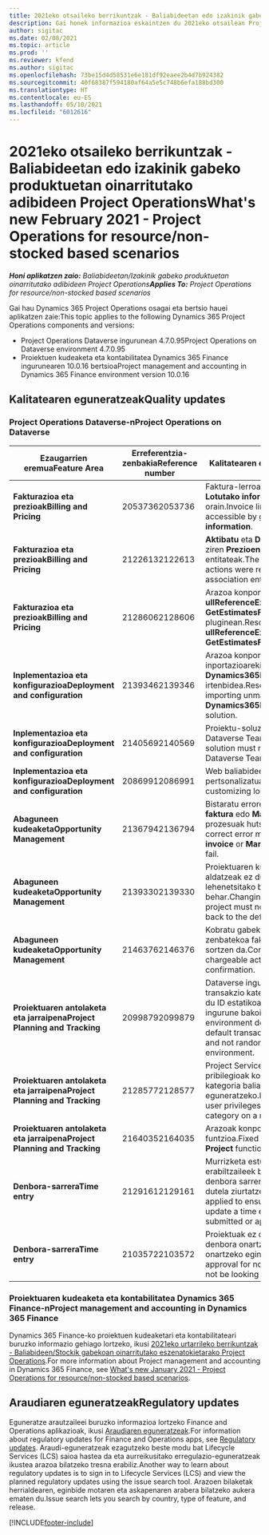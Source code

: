 ```yaml
---
title: 2021eko otsaileko berrikuntzak - Baliabideetan edo izakinik gabeko produktuetan oinarritutako adibideen Project Operations
description: Gai honek informazioa eskaintzen du 2021eko otsailean Project Operations bertsioan eskuragarri dauden kalitate-eguneratzeei buruz, baliabideetan / stockean oinarritutako egoeretarako.
author: sigitac
ms.date: 02/08/2021
ms.topic: article
ms.prod: ''
ms.reviewer: kfend
ms.author: sigitac
ms.openlocfilehash: 73be15d4d58531e6e181df92eaee2b4d7b924382
ms.sourcegitcommit: 40f68387f594180af64a5e5c748b6efa188bd300
ms.translationtype: HT
ms.contentlocale: eu-ES
ms.lasthandoff: 05/10/2021
ms.locfileid: "6012616"
---
```

# <a name="whats-new-february-2021---project-operations-for-resourcenon-stocked-based-scenarios"></a><span data-ttu-id="08108-103">2021eko otsaileko berrikuntzak - Baliabideetan edo izakinik gabeko produktuetan oinarritutako adibideen Project Operations</span><span class="sxs-lookup"><span data-stu-id="08108-103">What's new February 2021 - Project Operations for resource/non-stocked based scenarios</span></span>

<span data-ttu-id="08108-104">_**Honi aplikatzen zaio:** Baliabideetan/Izakinik gabeko produktuetan oinarritutako adibideen Project Operations_</span><span class="sxs-lookup"><span data-stu-id="08108-104">_**Applies To:** Project Operations for resource/non-stocked based scenarios_</span></span>

<span data-ttu-id="08108-105">Gai hau Dynamics 365 Project Operations osagai eta bertsio hauei aplikatzen zaie:</span><span class="sxs-lookup"><span data-stu-id="08108-105">This topic applies to the following Dynamics 365 Project Operations components and versions:</span></span>

- <span data-ttu-id="08108-106">Project Operations Dataverse ingurunean 4.7.0.95</span><span class="sxs-lookup"><span data-stu-id="08108-106">Project Operations on Dataverse environment 4.7.0.95</span></span>
- <span data-ttu-id="08108-107">Proiektuen kudeaketa eta kontabilitatea Dynamics 365 Finance ingurunearen 10.0.16 bertsioa</span><span class="sxs-lookup"><span data-stu-id="08108-107">Project management and accounting in Dynamics 365 Finance environment version 10.0.16</span></span> 

## <a name="quality-updates"></a><span data-ttu-id="08108-108">Kalitatearen eguneratzeak</span><span class="sxs-lookup"><span data-stu-id="08108-108">Quality updates</span></span>

### <a name="project-operations-on-dataverse"></a><span data-ttu-id="08108-109">Project Operations Dataverse-n</span><span class="sxs-lookup"><span data-stu-id="08108-109">Project Operations on Dataverse</span></span>

| <span data-ttu-id="08108-110">**Ezaugarrien eremua**</span><span class="sxs-lookup"><span data-stu-id="08108-110">**Feature Area**</span></span> | <span data-ttu-id="08108-111">**Erreferentzia-zenbakia**</span><span class="sxs-lookup"><span data-stu-id="08108-111">**Reference number**</span></span> | <span data-ttu-id="08108-112">**Kalitatearen eguneratzea**</span><span class="sxs-lookup"><span data-stu-id="08108-112">**Quality update**</span></span> |
| --- | --- | --- |
| <span data-ttu-id="08108-113">**Fakturazioa eta prezioak**</span><span class="sxs-lookup"><span data-stu-id="08108-113">**Billing and Pricing**</span></span> | <span data-ttu-id="08108-114">2053736</span><span class="sxs-lookup"><span data-stu-id="08108-114">2053736</span></span> | <span data-ttu-id="08108-115">Faktura-lerroaren xehetasunak **Faktura** > **Lotutako informazioa** aukeran daude orain.</span><span class="sxs-lookup"><span data-stu-id="08108-115">Invoice line details are now accessible by going to **Invoice** > **Related information**.</span></span> |
| <span data-ttu-id="08108-116">**Fakturazioa eta prezioak**</span><span class="sxs-lookup"><span data-stu-id="08108-116">**Billing and Pricing**</span></span> | <span data-ttu-id="08108-117">2122613</span><span class="sxs-lookup"><span data-stu-id="08108-117">2122613</span></span> | <span data-ttu-id="08108-118">**Aktibatu** eta **Desaktibatu** ekintzak kendu ziren **Prezioen zerrenda** elkarteko entitateak.</span><span class="sxs-lookup"><span data-stu-id="08108-118">The **Activate** and **Deactivate** actions were removed from the **Price List** association entities.</span></span> |
| <span data-ttu-id="08108-119">**Fakturazioa eta prezioak**</span><span class="sxs-lookup"><span data-stu-id="08108-119">**Billing and Pricing**</span></span> | <span data-ttu-id="08108-120">2128606</span><span class="sxs-lookup"><span data-stu-id="08108-120">2128606</span></span> | <span data-ttu-id="08108-121">Arazoa konpondu da **ullReferenceException** parametroarekin **GetEstimatesForProject** pluginean.</span><span class="sxs-lookup"><span data-stu-id="08108-121">Resolved the issue with **ullReferenceException** in the **GetEstimatesForProject** plug-in.</span></span> |
| <span data-ttu-id="08108-122">**Inplementazioa eta konfigurazioa**</span><span class="sxs-lookup"><span data-stu-id="08108-122">**Deployment and configuration**</span></span> | <span data-ttu-id="08108-123">2139346</span><span class="sxs-lookup"><span data-stu-id="08108-123">2139346</span></span> | <span data-ttu-id="08108-124">Arazoa konpondu da kudeatu gabeko inportazioarekin **Dynamics365ProjectOperationsDualWrite** irtenbidea.</span><span class="sxs-lookup"><span data-stu-id="08108-124">Resolved the issue with importing unmanaged **Dynamics365ProjectOperationsDualWrite** solution.</span></span> |
| <span data-ttu-id="08108-125">**Inplementazioa eta konfigurazioa**</span><span class="sxs-lookup"><span data-stu-id="08108-125">**Deployment and configuration**</span></span> | <span data-ttu-id="08108-126">2140569</span><span class="sxs-lookup"><span data-stu-id="08108-126">2140569</span></span> | <span data-ttu-id="08108-127">Proiektu-soluzioa ez da instalatu behar Dataverse Teams inguruneetan.</span><span class="sxs-lookup"><span data-stu-id="08108-127">Project solution must not be installed in the Dataverse Teams environments.</span></span> |
| <span data-ttu-id="08108-128">**Inplementazioa eta konfigurazioa**</span><span class="sxs-lookup"><span data-stu-id="08108-128">**Deployment and configuration**</span></span> | <span data-ttu-id="08108-129">2086991</span><span class="sxs-lookup"><span data-stu-id="08108-129">2086991</span></span> | <span data-ttu-id="08108-130">Web baliabideen lokalizazio pertsonalizatua mugatua.</span><span class="sxs-lookup"><span data-stu-id="08108-130">Restricted customizing localization of web resources.</span></span> |
| <span data-ttu-id="08108-131">**Abaguneen kudeaketa**</span><span class="sxs-lookup"><span data-stu-id="08108-131">**Opportunity Management**</span></span> | <span data-ttu-id="08108-132">2136794</span><span class="sxs-lookup"><span data-stu-id="08108-132">2136794</span></span> | <span data-ttu-id="08108-133">Bistaratu errore mezu zuzena **Berretsi faktura** edo **Markatu faktura ordainduta** prozesuak huts egiten du.</span><span class="sxs-lookup"><span data-stu-id="08108-133">Display the correct error message when the **Confirm invoice** or **Mark invoice as paid** processes fail.</span></span> |
| <span data-ttu-id="08108-134">**Abaguneen kudeaketa**</span><span class="sxs-lookup"><span data-stu-id="08108-134">**Opportunity Management**</span></span> | <span data-ttu-id="08108-135">2139330</span><span class="sxs-lookup"><span data-stu-id="08108-135">2139330</span></span> | <span data-ttu-id="08108-136">Proiektuaren kudeatzailea proiektu batean aldatzeak ez du enpresa jabea lehenetsitako balioera berrezarri behar.</span><span class="sxs-lookup"><span data-stu-id="08108-136">Changing the Project manager on a project must not reset the owning company back to the default value.</span></span> |
| <span data-ttu-id="08108-137">**Abaguneen kudeaketa**</span><span class="sxs-lookup"><span data-stu-id="08108-137">**Opportunity Management**</span></span> | <span data-ttu-id="08108-138">2146376</span><span class="sxs-lookup"><span data-stu-id="08108-138">2146376</span></span> | <span data-ttu-id="08108-139">Kobratu gabeko benetako zergaren zenbatekoa fakturaren baieztapenetik sortzen da.</span><span class="sxs-lookup"><span data-stu-id="08108-139">Corrected tax amount in a non-chargeable actual is created from invoice confirmation.</span></span> |
| <span data-ttu-id="08108-140">**Proiektuaren antolaketa eta jarraipena**</span><span class="sxs-lookup"><span data-stu-id="08108-140">**Project Planning and Tracking**</span></span> | <span data-ttu-id="08108-141">2099879</span><span class="sxs-lookup"><span data-stu-id="08108-141">2099879</span></span> | <span data-ttu-id="08108-142">Dataverse ingurunearen inplementazioak transakzio kategoria lehenetsia sortu behar du ID estatikoarekin eta ez du ausaz sortu ingurune bakoitzeko bat.</span><span class="sxs-lookup"><span data-stu-id="08108-142">The Dataverse environment deployment must create a default transaction category with a static ID and not randomly generate one per environment.</span></span> |
| <span data-ttu-id="08108-143">**Proiektuaren antolaketa eta jarraipena**</span><span class="sxs-lookup"><span data-stu-id="08108-143">**Project Planning and Tracking**</span></span> | <span data-ttu-id="08108-144">2128577</span><span class="sxs-lookup"><span data-stu-id="08108-144">2128577</span></span> | <span data-ttu-id="08108-145">Project Service-ren erabiltzaile pribilegioak konpondu dira transakzio kategoria baliabideen esleipenean eguneratzeko.</span><span class="sxs-lookup"><span data-stu-id="08108-145">Fixed the Project service user privileges to update the transaction category on a resource assignment.</span></span> |
| <span data-ttu-id="08108-146">**Proiektuaren antolaketa eta jarraipena**</span><span class="sxs-lookup"><span data-stu-id="08108-146">**Project Planning and Tracking**</span></span> | <span data-ttu-id="08108-147">2164035</span><span class="sxs-lookup"><span data-stu-id="08108-147">2164035</span></span> | <span data-ttu-id="08108-148">Arazoak konpondu dira **Kopiatu proiektua** funtzioa.</span><span class="sxs-lookup"><span data-stu-id="08108-148">Fixed issues with the **Copy Project** function.</span></span> |
| <span data-ttu-id="08108-149">**Denbora-sarrera**</span><span class="sxs-lookup"><span data-stu-id="08108-149">**Time entry**</span></span> | <span data-ttu-id="08108-150">2129161</span><span class="sxs-lookup"><span data-stu-id="08108-150">2129161</span></span> | <span data-ttu-id="08108-151">Murrizketa estuagoak aplikatzen dira erabiltzaileek bidalitako edo onartutako denbora sarrera aldatu eta eguneratu ezin dutela ziurtatzeko.</span><span class="sxs-lookup"><span data-stu-id="08108-151">Tighter restrictions are applied to ensure users can't change and update a time entry that has been submitted or approved.</span></span> |
| <span data-ttu-id="08108-152">**Denbora-sarrera**</span><span class="sxs-lookup"><span data-stu-id="08108-152">**Time entry**</span></span> | <span data-ttu-id="08108-153">2103572</span><span class="sxs-lookup"><span data-stu-id="08108-153">2103572</span></span> | <span data-ttu-id="08108-154">Proiektuak ez diren denbora-sarreren denbora onartzeak ez du proiektua onartzeko eginkizunik bilatu behar.</span><span class="sxs-lookup"><span data-stu-id="08108-154">Time approval for non-project time entries must not be looking for project approver role.</span></span> |

### <a name="project-management-and-accounting-in-dynamics-365-finance"></a><span data-ttu-id="08108-155">Proiektuaren kudeaketa eta kontabilitatea Dynamics 365 Finance-n</span><span class="sxs-lookup"><span data-stu-id="08108-155">Project management and accounting in Dynamics 365 Finance</span></span> 

<span data-ttu-id="08108-156">Dynamics 365 Finance-ko proiektuen kudeaketari eta kontabilitateari buruzko informazio gehiago lortzeko, ikusi [2021eko urtarrileko berrikuntzak - Baliabideen/Stockik gabekoan oinarritutako eszenatokietarako Project Operations](whats-new-jan-2021-resource-based.md).</span><span class="sxs-lookup"><span data-stu-id="08108-156">For more information about Project management and accounting in Dynamics 365 Finance, see [What's new January 2021 - Project Operations for resource/non-stocked based scenarios](whats-new-jan-2021-resource-based.md).</span></span>


## <a name="regulatory-updates"></a><span data-ttu-id="08108-157">Araudiaren eguneratzeak</span><span class="sxs-lookup"><span data-stu-id="08108-157">Regulatory updates</span></span>

<span data-ttu-id="08108-158">Eguneratze arautzaileei buruzko informazioa lortzeko Finance and Operations aplikazioak, ikusi [Araudiaren eguneratzeak](/dynamics365/finance/localizations/regulatory-updates).</span><span class="sxs-lookup"><span data-stu-id="08108-158">For information about regulatory updates for Finance and Operations apps, see [Regulatory updates](/dynamics365/finance/localizations/regulatory-updates).</span></span> <span data-ttu-id="08108-159">Araudi-eguneratzeak ezagutzeko beste modu bat Lifecycle Services (LCS) saioa hastea da eta aurreikusitako erregulazio-eguneratzeak ikustea arazoa bilatzeko tresna erabiliz.</span><span class="sxs-lookup"><span data-stu-id="08108-159">Another way to learn about regulatory updates is to sign in to Lifecycle Services (LCS) and view the planned regulatory updates using the issue search tool.</span></span> <span data-ttu-id="08108-160">Arazoen bilaketak herrialdearen, eginbide motaren eta askapenaren arabera bilatzeko aukera ematen du.</span><span class="sxs-lookup"><span data-stu-id="08108-160">Issue search lets you search by country, type of feature, and release.</span></span>


[!INCLUDE[footer-include](../includes/footer-banner.md)]